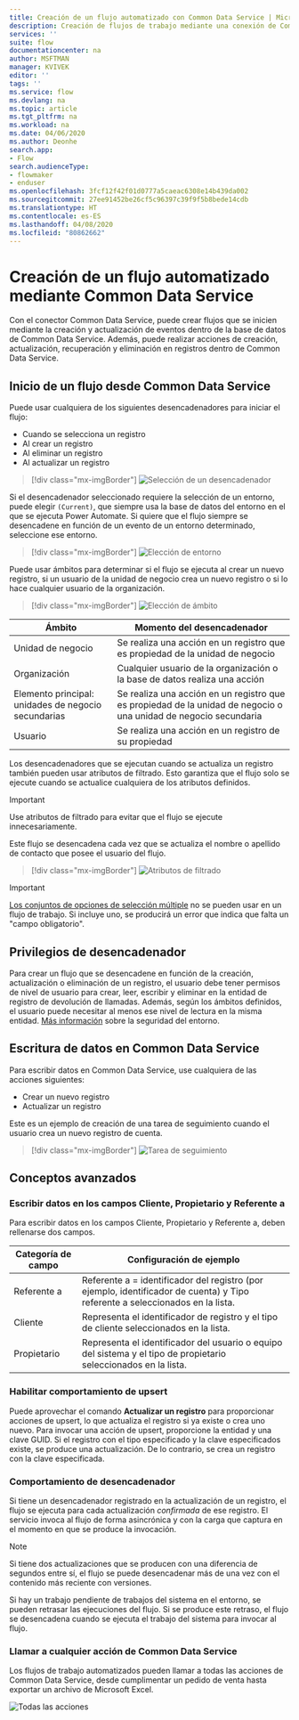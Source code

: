 ```yaml
---
title: Creación de un flujo automatizado con Common Data Service | Microsoft Docs
description: Creación de flujos de trabajo mediante una conexión de Common Data Service y Power Automate
services: ''
suite: flow
documentationcenter: na
author: MSFTMAN
manager: KVIVEK
editor: ''
tags: ''
ms.service: flow
ms.devlang: na
ms.topic: article
ms.tgt_pltfrm: na
ms.workload: na
ms.date: 04/06/2020
ms.author: Deonhe
search.app:
- Flow
search.audienceType:
- flowmaker
- enduser
ms.openlocfilehash: 3fcf12f42f01d0777a5caeac6308e14b439da002
ms.sourcegitcommit: 27ee91452be26cf5c96397c39f9f5b8bede14cdb
ms.translationtype: HT
ms.contentlocale: es-ES
ms.lasthandoff: 04/08/2020
ms.locfileid: "80862662"
---
```

# <a name="create-an-automated-flow-by-using-common-data-service"></a>Creación de un flujo automatizado mediante Common Data Service


Con el conector Common Data Service, puede crear flujos que se inicien mediante la creación y actualización de eventos dentro de la base de datos de Common Data Service. Además, puede realizar acciones de creación, actualización, recuperación y eliminación en registros dentro de Common Data Service.

## <a name="initiate-a-flow-from-common-data-service"></a>Inicio de un flujo desde Common Data Service

Puede usar cualquiera de los siguientes desencadenadores para iniciar el flujo:

- Cuando se selecciona un registro
- Al crear un registro
- Al eliminar un registro
- Al actualizar un registro


> [!div class="mx-imgBorder"]
> ![Selección de un desencadenador](./media/cds-connector/Triggers.png)

Si el desencadenador seleccionado requiere la selección de un entorno, puede elegir `(Current)`, que siempre usa la base de datos del entorno en el que se ejecuta Power Automate. Si quiere que el flujo siempre se desencadene en función de un evento de un entorno determinado, seleccione ese entorno.

> [!div class="mx-imgBorder"]
> ![Elección de entorno](./media/cds-connector/Environments.png)

Puede usar ámbitos para determinar si el flujo se ejecuta al crear un nuevo registro, si un usuario de la unidad de negocio crea un nuevo registro o si lo hace cualquier usuario de la organización.

> [!div class="mx-imgBorder"]
> ![Elección de ámbito](./media/cds-connector/Scopes.png)

|Ámbito|Momento del desencadenador|
| --- | --- |
|Unidad de negocio|Se realiza una acción en un registro que es propiedad de la unidad de negocio|
|Organización|Cualquier usuario de la organización o la base de datos realiza una acción|
|Elemento principal: unidades de negocio secundarias|Se realiza una acción en un registro que es propiedad de la unidad de negocio o una unidad de negocio secundaria|
|Usuario|Se realiza una acción en un registro de su propiedad|

Los desencadenadores que se ejecutan cuando se actualiza un registro también pueden usar atributos de filtrado. Esto garantiza que el flujo solo se ejecute cuando se actualice cualquiera de los atributos definidos.

> [!IMPORTANT]
> Use atributos de filtrado para evitar que el flujo se ejecute innecesariamente.

Este flujo se desencadena cada vez que se actualiza el nombre o apellido de contacto que posee el usuario del flujo.

> [!div class="mx-imgBorder"]
> ![Atributos de filtrado](./media/cds-connector/FilterAttributes.png)

> [!IMPORTANT]
> [Los conjuntos de opciones de selección múltiple](/powerapps/maker/common-data-service/custom-picklists) no se pueden usar en un flujo de trabajo. Si incluye uno, se producirá un error que indica que falta un "campo obligatorio".

## <a name="trigger-privileges"></a>Privilegios de desencadenador

Para crear un flujo que se desencadene en función de la creación, actualización o eliminación de un registro, el usuario debe tener permisos de nivel de usuario para crear, leer, escribir y eliminar en la entidad de registro de devolución de llamadas. Además, según los ámbitos definidos, el usuario puede necesitar al menos ese nivel de lectura en la misma entidad.  [Más información](https://docs.microsoft.com/power-platform/admin/database-security) sobre la seguridad del entorno.

## <a name="write-data-into-common-data-service"></a>Escritura de datos en Common Data Service

Para escribir datos en Common Data Service, use cualquiera de las acciones siguientes:

- Crear un nuevo registro
- Actualizar un registro

Este es un ejemplo de creación de una tarea de seguimiento cuando el usuario crea un nuevo registro de cuenta.  

> [!div class="mx-imgBorder"]
> ![Tarea de seguimiento](./media/cds-connector/Regarding.png)

## <a name="advanced-concepts"></a>Conceptos avanzados

### <a name="write-data-into-customer-owner-and-regarding-fields"></a>Escribir datos en los campos Cliente, Propietario y Referente a

Para escribir datos en los campos Cliente, Propietario y Referente a, deben rellenarse dos campos.

| Categoría de campo | Configuración de ejemplo |
| --- | --- |
| Referente a | Referente a = identificador del registro (por ejemplo, identificador de cuenta) y Tipo referente a seleccionados en la lista. |
| Cliente | Representa el identificador de registro y el tipo de cliente seleccionados en la lista. |
| Propietario | Representa el identificador del usuario o equipo del sistema y el tipo de propietario seleccionados en la lista. |

### <a name="enable-upsert-behavior"></a>Habilitar comportamiento de upsert

Puede aprovechar el comando **Actualizar un registro** para proporcionar acciones de upsert, lo que actualiza el registro si ya existe o crea uno nuevo. Para invocar una acción de upsert, proporcione la entidad y una clave GUID. Si el registro con el tipo especificado y la clave especificados existe, se produce una actualización. De lo contrario, se crea un registro con la clave especificada.

### <a name="trigger-behavior"></a>Comportamiento de desencadenador

Si tiene un desencadenador registrado en la actualización de un registro, el flujo se ejecuta para cada actualización *confirmada* de ese registro. El servicio invoca al flujo de forma asincrónica y con la carga que captura en el momento en que se produce la invocación.

> [!NOTE]
> Si tiene dos actualizaciones que se producen con una diferencia de segundos entre sí, el flujo se puede desencadenar más de una vez con el contenido más reciente con versiones.

Si hay un trabajo pendiente de trabajos del sistema en el entorno, se pueden retrasar las ejecuciones del flujo.  Si se produce este retraso, el flujo se desencadena cuando se ejecuta el trabajo del sistema para invocar al flujo.

### <a name="call-any-common-data-service-action"></a>Llamar a cualquier acción de Common Data Service

Los flujos de trabajo automatizados pueden llamar a todas las acciones de Common Data Service, desde cumplimentar un pedido de venta hasta exportar un archivo de Microsoft Excel.

 ![Todas las acciones](./media/cds-connector/all-actions.png "todas las acciones")


